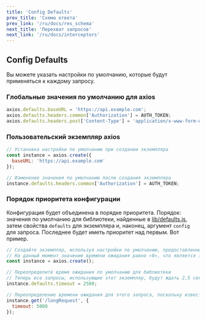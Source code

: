 ```yaml
---
title: 'Config Defaults'
prev_title: 'Схема ответа'
prev_link: '/ru/docs/res_schema'
next_title: 'Перехват запросов'
next_link: '/ru/docs/interceptors'
---
```


## Config Defaults

Вы можете указать настройки по умолчанию, которые будут применяться к каждому запросу.

### Глобальные значения по умолчанию для axios

```js
axios.defaults.baseURL = 'https://api.example.com';
axios.defaults.headers.common['Authorization'] = AUTH_TOKEN;
axios.defaults.headers.post['Content-Type'] = 'application/x-www-form-urlencoded';
```

### Пользовательский экземпляр axios

```js
// Установка настройки по умолчанию при создании экземпляра
const instance = axios.create({
  baseURL: 'https://api.example.com'
});

// Изменение значения по умолчанию после создания экземпляра
instance.defaults.headers.common['Authorization'] = AUTH_TOKEN;
```

### Порядок приоритета конфигурации

Конфигурация будет объединена в порядке приоритета. Порядок: значения по умолчанию для библиотеки, найденные в [lib/defaults.js](https://github.com/axios/axios/blob/master/lib/defaults.js#L28), затем свойства `defaults` для экземпляра и, наконец, аргумент `config` для запроса. Последнее будет иметь приоритет над первым. Вот пример.

```js
// Создайте экземпляр, используя настройки по умолчанию, предоставленные библиотекой.
// На данный момент значение времени ожидания равно «0», что является значением по умолчанию для библиотеки.
const instance = axios.create();

// Переопределите время ожидания по умолчанию для библиотеки
// Теперь все запросы, использующие этот экземпляр, будут ждать 2,5 секунды до истечения времени ожидания.
instance.defaults.timeout = 2500;

// Переопределение времени ожидания для этого запроса, поскольку известно, что он занимает много времени 
instance.get('/longRequest', {
  timeout: 5000
});
```
